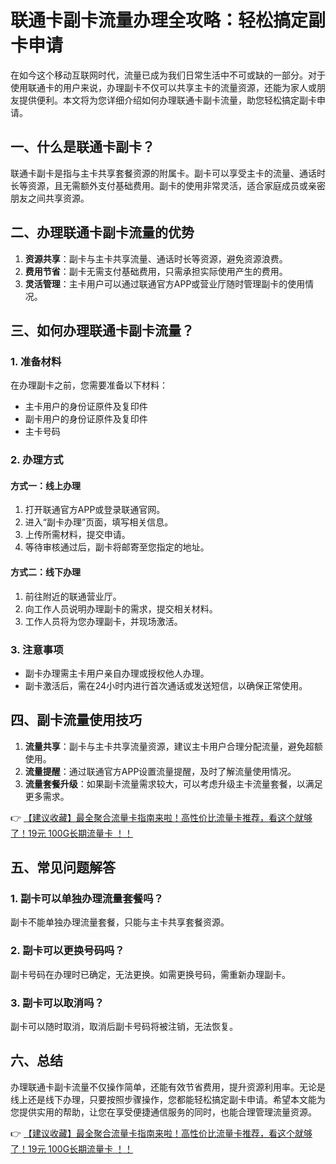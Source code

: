 # 联通卡副卡流量办理全攻略：轻松搞定副卡申请

在如今这个移动互联网时代，流量已成为我们日常生活中不可或缺的一部分。对于使用联通卡的用户来说，办理副卡不仅可以共享主卡的流量资源，还能为家人或朋友提供便利。本文将为您详细介绍如何办理联通卡副卡流量，助您轻松搞定副卡申请。

## 一、什么是联通卡副卡？

联通卡副卡是指与主卡共享套餐资源的附属卡。副卡可以享受主卡的流量、通话时长等资源，且无需额外支付基础费用。副卡的使用非常灵活，适合家庭成员或亲密朋友之间共享资源。

## 二、办理联通卡副卡流量的优势

1. **资源共享**：副卡与主卡共享流量、通话时长等资源，避免资源浪费。
2. **费用节省**：副卡无需支付基础费用，只需承担实际使用产生的费用。
3. **灵活管理**：主卡用户可以通过联通官方APP或营业厅随时管理副卡的使用情况。

## 三、如何办理联通卡副卡流量？

### 1. 准备材料

在办理副卡之前，您需要准备以下材料：
- 主卡用户的身份证原件及复印件
- 副卡用户的身份证原件及复印件
- 主卡号码

### 2. 办理方式

#### 方式一：线上办理

1. 打开联通官方APP或登录联通官网。
2. 进入“副卡办理”页面，填写相关信息。
3. 上传所需材料，提交申请。
4. 等待审核通过后，副卡将邮寄至您指定的地址。

#### 方式二：线下办理

1. 前往附近的联通营业厅。
2. 向工作人员说明办理副卡的需求，提交相关材料。
3. 工作人员将为您办理副卡，并现场激活。

### 3. 注意事项

- 副卡办理需主卡用户亲自办理或授权他人办理。
- 副卡激活后，需在24小时内进行首次通话或发送短信，以确保正常使用。

## 四、副卡流量使用技巧

1. **流量共享**：副卡与主卡共享流量资源，建议主卡用户合理分配流量，避免超额使用。
2. **流量提醒**：通过联通官方APP设置流量提醒，及时了解流量使用情况。
3. **流量套餐升级**：如果副卡流量需求较大，可以考虑升级主卡流量套餐，以满足更多需求。

👉 [【建议收藏】最全聚合流量卡指南来啦！高性价比流量卡推荐，看这个就够了！19元 100G长期流量卡 ！！](https://bit.ly/Liuliangka)

## 五、常见问题解答

### 1. 副卡可以单独办理流量套餐吗？

副卡不能单独办理流量套餐，只能与主卡共享套餐资源。

### 2. 副卡可以更换号码吗？

副卡号码在办理时已确定，无法更换。如需更换号码，需重新办理副卡。

### 3. 副卡可以取消吗？

副卡可以随时取消，取消后副卡号码将被注销，无法恢复。

## 六、总结

办理联通卡副卡流量不仅操作简单，还能有效节省费用，提升资源利用率。无论是线上还是线下办理，只要按照步骤操作，您都能轻松搞定副卡申请。希望本文能为您提供实用的帮助，让您在享受便捷通信服务的同时，也能合理管理流量资源。

👉 [【建议收藏】最全聚合流量卡指南来啦！高性价比流量卡推荐，看这个就够了！19元 100G长期流量卡 ！！](https://bit.ly/Liuliangka)